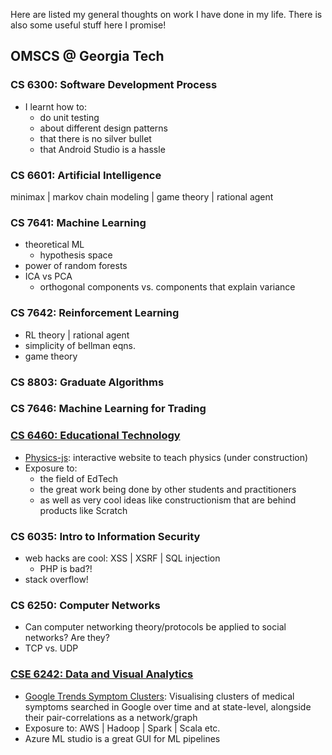 Here are listed my general thoughts on work I have done in my life. There is also some useful stuff here I promise!

<!-- ## Ocean Modelling Research @ Georgia Tech | LANL -->

## OMSCS @ Georgia Tech

### CS 6300: Software Development Process
- I learnt how to:
	- do unit testing
	- about different design patterns
	- that there is no silver bullet
	- that Android Studio is a hassle
### CS 6601: Artificial Intelligence
minimax | markov chain modeling | game theory | rational agent
### CS 7641: Machine Learning
- theoretical ML
	- hypothesis space
- power of random forests
- ICA vs PCA
	- orthogonal components vs. components that explain variance
### CS 7642: Reinforcement Learning
- RL theory | rational agent
- simplicity of bellman eqns.
- game theory
### CS 8803: Graduate Algorithms
### CS 7646: Machine Learning for Trading
### [CS 6460: Educational Technology](http://omscs6460.gatech.edu/)
- [Physics-js](https://github.com/kmjoshi/physics-js): interactive website to teach physics (under construction)
- Exposure to:
	- the field of EdTech
	- the great work being done by other students and practitioners
	- as well as very cool ideas like constructionism that are behind products like Scratch
### CS 6035: Intro to Information Security
- web hacks are cool: XSS | XSRF | SQL injection
	- PHP is bad?!
- stack overflow!
### CS 6250: Computer Networks
- Can computer networking theory/protocols be applied to social networks? Are they?
- TCP vs. UDP
### [CSE 6242: Data and Visual Analytics](https://poloclub.github.io/cse6242-2018fall-online/)

- [Google Trends Symptom Clusters](http://35.239.193.75/): Visualising clusters of medical symptoms searched in Google over time and at state-level, alongside their pair-correlations as a network/graph 
- Exposure to: AWS | Hadoop | Spark | Scala etc.
- Azure ML studio is a great GUI for ML pipelines